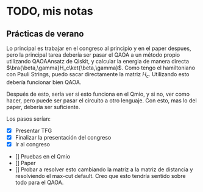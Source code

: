 # TODO, mis notas

## Prácticas de verano

Lo principal es trabajar en el congreso al principio y en el paper despues, pero la principal tarea debería ser pasar el QAOA a un método propio utilizando QAOAAnsatz de Qiskit, y calcular la energia de manera directa $\bra{\beta,\gamma}H_c\ket{\beta,\gamma}$. Como tengo el hamiltoniano con Pauli Strings, puedo sacar directamente la matriz $H_c$. Utilizando esto debería funcionar bien QAOA.

Después de esto, sería ver si esto funciona en el Qmio, y si no, ver como hacer, pero puede ser pasar el circuito a otro lenguaje. Con esto, mas lo del paper, debería ser suficiente.

Los pasos serían:

- [x] Presentar TFG
- [x] Finalizar la presentación del congreso
- [x] Ir al congreso
- [] Pruebas en el Qmio
- [] Paper
- [] Probar a resolver esto cambiando la matriz a la matriz de distancia y resolviendo el max-cut default. Creo que esto tendría sentido sobre todo para el QAOA.